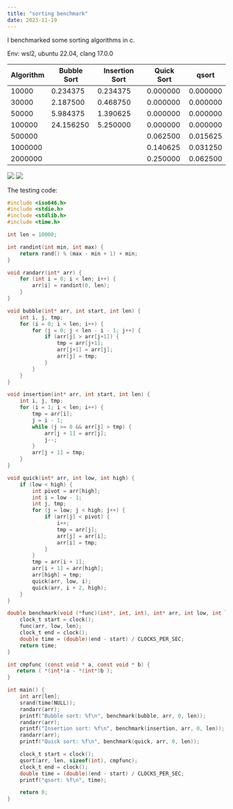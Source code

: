 ```yaml
---
title: "sorting benchmark"
date: 2023-11-19
---
```


I benchmarked some sorting algorithms in c.

Env: wsl2, ubuntu 22.04, clang 17.0.0

| Algorithm | Bubble Sort | Insertion Sort | Quick Sort | qsort |
| --------- | ----------- | -------------- | ---------- | ----- |
| 10000     | 0.234375    | 0.234375       | 0.000000   | 0.000000 |
| 30000     | 2.187500    | 0.468750       | 0.000000   | 0.000000 |
| 50000     | 5.984375    | 1.390625       | 0.000000   | 0.000000 |
| 100000    | 24.156250   | 5.250000       | 0.000000   | 0.000000 |
| 500000    |     |        | 0.062500   | 0.015625 |
| 1000000   |     |        | 0.140625   | 0.031250 |
| 2000000   |     |        | 0.250000   | 0.062500 |

![](https://github.com/Dan-k391/dan-k391.github.io/blob/main/images/sorting1.png)
![](https://github.com/Dan-k391/dan-k391.github.io/blob/main/images/sorting2.png)

The testing code:
```c
#include <iso646.h>
#include <stdio.h>
#include <stdlib.h>
#include <time.h>

int len = 10000;

int randint(int min, int max) {
    return rand() % (max - min + 1) + min;
}

void randarr(int* arr) {
    for (int i = 0; i < len; i++) {
        arr[i] = randint(0, len);
    }
}

void bubble(int* arr, int start, int len) {
    int i, j, tmp;
    for (i = 0; i < len; i++) {
        for (j = 0; j < len - i - 1; j++) {
            if (arr[j] > arr[j+1]) {
                tmp = arr[j+1];
                arr[j+1] = arr[j];
                arr[j] = tmp;
            }
        }
    }
}

void insertion(int* arr, int start, int len) {
    int i, j, tmp;
    for (i = 1; i < len; i++) {
        tmp = arr[i];
        j = i - 1;
        while (j >= 0 && arr[j] > tmp) {
            arr[j + 1] = arr[j];
            j--;
        }
        arr[j + 1] = tmp;
    }
}

void quick(int* arr, int low, int high) {
    if (low < high) {
        int pivot = arr[high];
        int i = low - 1;
        int j, tmp;
        for (j = low; j < high; j++) {
            if (arr[j] < pivot) {
                i++;
                tmp = arr[j];
                arr[j] = arr[i];
                arr[i] = tmp;
            }
        }
        tmp = arr[i + 1];
        arr[i + 1] = arr[high];
        arr[high] = tmp;
        quick(arr, low, i);
        quick(arr, i + 2, high);
    }
}

double benchmark(void (*func)(int*, int, int), int* arr, int low, int len) {
    clock_t start = clock();
    func(arr, low, len);
    clock_t end = clock();
    double time = (double)(end - start) / CLOCKS_PER_SEC;
    return time;
}

int cmpfunc (const void * a, const void * b) {
   return ( *(int*)a - *(int*)b );
}

int main() {
    int arr[len];
    srand(time(NULL));
    randarr(arr);
    printf("Bubble sort: %f\n", benchmark(bubble, arr, 0, len));
    randarr(arr);
    printf("Insertion sort: %f\n", benchmark(insertion, arr, 0, len));
    randarr(arr);
    printf("Quick sort: %f\n", benchmark(quick, arr, 0, len));

    clock_t start = clock();
    qsort(arr, len, sizeof(int), cmpfunc);
    clock_t end = clock();
    double time = (double)(end - start) / CLOCKS_PER_SEC;
    printf("qsort: %f\n", time);

    return 0;
}
```

